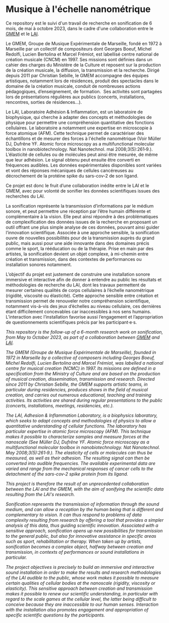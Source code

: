 
# Musique à l'échelle nanométrique


Ce repository est le suivi d'un travail de recherche en sonification de 6 mois, de mai à octobre 2023, dans le cadre d'une collaboration entre le [GMEM](https://www.gmem.org) et le [LAI](https://labadhesioninflammation.org). 

Le GMEM, Groupe de Musique Expérimentale de Marseille, fondé en 1972 à Marseille par un collectif de compositeurs dont Georges Boeuf, Michel Redolfi, Lucien Bertolina et Marcel Frémiot, est labellisé centre national de création musicale (CNCM) en 1997. Ses missions sont définies dans un cahier des charges du Ministère de la Culture et reposent sur la production de la création musicale, la diffusion, la transmission et la recherche.
Dirigé depuis 2011 par Christian Sebille, le GMEM accompagne des équipes artistiques, notamment lors de résidences, produit des spectacles dans le domaine de la création musicale, conduit de nombreuses actions pédagogiques, d’enseignement, de formation. 
Ses activités sont partagées lors de présentations régulières aux publics (concerts, installations, rencontres, sorties de résidences…).


Le LAI, Laboratoire Adhésion & Inflammation, est un laboratoire de biophysique, qui cherche à adapter des concepts et méthodologies de physique pour permettre une compréhension quantitative des fonctions cellulaires. Le laboratoire a notamment une expertise en microscopie à force atomique (AFM). Cette technique permet de caractériser des échantillons et de mesurer des forces à l'échelle nanométrique (Voir Müller DJ, Dufrêne YF. Atomic force microscopy as a multifunctional molecular toolbox in nanobiotechnology. Nat Nanotechnol. mai 2008;3(5):261‑9.). L’élasticité de cellules ou de molécules peut ainsi être mesurée, de même que leur adhésion. Le signal obtenu peut ensuite être converti en fréquences audibles. Les données expérimentales disponibles sont variées et vont des réponses mécaniques de cellules cancéreuses au décrochement de la protéine spike du sars-cov-2 de son ligand.


Ce projet est donc le fruit d’une collaboration inédite entre le LAI et le GMEM, avec pour volonté de sonifier les données scientifiques issues des recherches du LAI. 

La sonification représente la transmission d’informations par le médium sonore, et peut permettre une réception par l’être humain différente et complémentaire à la vision. Elle peut ainsi répondre à des problématiques de complexification des données issues de la recherche en proposant un outil offrant une plus simple analyse de ces données, pouvant ainsi guider l’innovation scientifique. Associée à une approche sensible, la sonification ouvre de nouvelles possibilités pour de la transmission auprès du grand public, mais aussi pour une aide innovante dans des domaines précis comme le sport, la rééducation ou de la thérapie. Prise en main par des artistes, la sonification devient un objet complexe, à mi-chemin entre création et transmission, dans des contextes de performances ou installation sonores notamment.

L’objectif du projet est justement de construire une installation sonore immersive et interactive afin de donner à entendre au public les résultats et méthodologies de recherche du LAI, dont les travaux permettent de mesurer certaines qualités de corps cellulaires à l’échelle nanométrique (rigidité, viscosité ou élasticité). Cette approche sensible entre création et transmission permet de renouveler notre compréhension scientifique, notamment vis-à-vis des jeux d’échelles au niveau cellulaire, ces dernières étant difficilement concevables car inaccessibles à nos sens humains. L’interaction avec l’installation favorise aussi l’engagement et l’appropriation de questionnements scientifiques précis par les participant·e·s.




_This repository is the follow-up of a 6-month research work on sonification, from May to October 2023, as part of a collaboration between [GMEM](https://www.gmem.org) and [LAI](https://labadhesioninflammation.org)._

_The GMEM (Groupe de Musique Expérimentale de Marseille), founded in 1972 in Marseille by a collective of composers including Georges Boeuf, Michel Redolfi, Lucien Bertolina and Marcel Frémiot, was labelled a national centre for musical creation (NCMC) in 1997. Its missions are defined in a specification from the Ministry of Culture and are based on the production of musical creation, dissemination, transmission and research._
_Directed since 2011 by Christian Sebille, the GMEM supports artistic teams, in particular during residencies, produces shows in the field of musical creation, and carries out numerous educational, teaching and training activities._
_Its activities are shared during regular presentations to the public (concerts, installations, meetings, residencies, etc.)._

_The LAI, Adhesion & Inflammation Laboratory, is a biophysics laboratory, which seeks to adapt concepts and methodologies of physics to allow a quantitative understanding of cellular functions. The laboratory has particular expertise in atomic force microscopy (AFM). This technique makes it possible to characterize samples and measure forces at the nanoscale (See Müller DJ, Dufrêne YF. Atomic force microscopy as a multifunctional molecular toolbox in nanobiotechnology. Nat Nanotechnol. May 2008;3(5):261‑9.). The elasticity of cells or molecules can thus be measured, as well as their adhesion. The resulting signal can then be converted into audible frequencies. The available experimental data are varied and range from the mechanical responses of cancer cells to the detachment of the sars-cov-2 spike protein from its ligand._

_This project is therefore the result of an unprecedented collaboration between the LAI and the GMEM, with the aim of sonifying the scientific data resulting from the LAI's research._

_Sonification represents the transmission of information through the sound medium, and can allow a reception by the human being that is different and complementary to vision. It can thus respond to problems of data complexity resulting from research by offering a tool that provides a simpler analysis of this data, thus guiding scientific innovation. Associated with a sensitive approach, sonification opens up new possibilities for transmission to the general public, but also for innovative assistance in specific areas such as sport, rehabilitation or therapy. When taken up by artists, sonification becomes a complex object, halfway between creation and transmission, in contexts of performances or sound installations in particular._

_The project objectives is precisely to build an immersive and interactive sound installation in order to make the results and research methodologies of the LAI audible to the public, whose work makes it possible to measure certain qualities of cellular bodies at the nanoscale (rigidity, viscosity or elasticity). This sensitive approach between creation and transmission makes it possible to renew our scientific understanding, in particular with regard to the scale games at the cellular level, the latter being difficult to conceive because they are inaccessible to our human senses. Interaction with the installation also promotes engagement and appropriation of specific scientific questions by the participants._